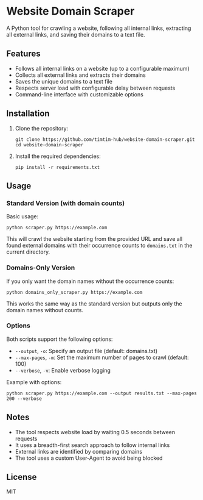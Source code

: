 # Website Domain Scraper

A Python tool for crawling a website, following all internal links, extracting all external links, and saving their domains to a text file.

## Features

- Follows all internal links on a website (up to a configurable maximum)
- Collects all external links and extracts their domains
- Saves the unique domains to a text file
- Respects server load with configurable delay between requests
- Command-line interface with customizable options

## Installation

1. Clone the repository:
   ```
   git clone https://github.com/timtim-hub/website-domain-scraper.git
   cd website-domain-scraper
   ```

2. Install the required dependencies:
   ```
   pip install -r requirements.txt
   ```

## Usage

### Standard Version (with domain counts)

Basic usage:
```
python scraper.py https://example.com
```

This will crawl the website starting from the provided URL and save all found external domains with their occurrence counts to `domains.txt` in the current directory.

### Domains-Only Version

If you only want the domain names without the occurrence counts:
```
python domains_only_scraper.py https://example.com
```

This works the same way as the standard version but outputs only the domain names without counts.

### Options

Both scripts support the following options:
- `--output`, `-o`: Specify an output file (default: domains.txt)
- `--max-pages`, `-m`: Set the maximum number of pages to crawl (default: 100)
- `--verbose`, `-v`: Enable verbose logging

Example with options:
```
python scraper.py https://example.com --output results.txt --max-pages 200 --verbose
```

## Notes

- The tool respects website load by waiting 0.5 seconds between requests
- It uses a breadth-first search approach to follow internal links
- External links are identified by comparing domains
- The tool uses a custom User-Agent to avoid being blocked

## License

MIT 
